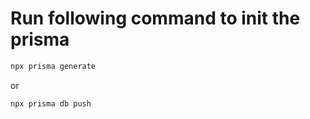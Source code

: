 
# Run following command to init the prisma 

```javascript
npx prisma generate
```

or

```javascript
npx prisma db push
```
